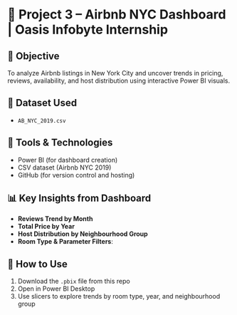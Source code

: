 # 🏨 Project 3 – Airbnb NYC Dashboard | Oasis Infobyte Internship
## 🎯 Objective
To analyze Airbnb listings in New York City and uncover trends in pricing, reviews, availability, and host distribution using interactive Power BI visuals.
## 📁 Dataset Used
- `AB_NYC_2019.csv`  
## 🧰 Tools & Technologies
- Power BI (for dashboard creation)
- CSV dataset (Airbnb NYC 2019)
- GitHub (for version control and hosting)

## 📊 Key Insights from Dashboard
- **Reviews Trend by Month**
- **Total Price by Year**
- **Host Distribution by Neighbourhood Group**
- **Room Type & Parameter Filters**:
## 🚀 How to Use
1. Download the `.pbix` file from this repo
2. Open in Power BI Desktop
3. Use slicers to explore trends by room type, year, and neighbourhood group
